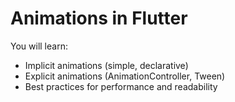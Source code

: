 # Animations in Flutter

You will learn:
- Implicit animations (simple, declarative)
- Explicit animations (AnimationController, Tween)
- Best practices for performance and readability
